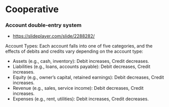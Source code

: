 # Cooperative

### Account double-entry system
- https://slideplayer.com/slide/2288282/

Account Types: Each account falls into one of five categories, and the effects of debits and credits vary depending on the account type:

- Assets (e.g., cash, inventory): Debit increases, Credit decreases.
- Liabilities (e.g., loans, accounts payable): Debit decreases, Credit increases.
- Equity (e.g., owner’s capital, retained earnings): Debit decreases, Credit increases.
- Revenue (e.g., sales, service income): Debit decreases, Credit increases.
- Expenses (e.g., rent, utilities): Debit increases, Credit decreases.
